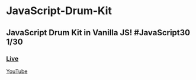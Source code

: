 # JavaScript-Drum-Kit
## JavaScript Drum Kit in Vanilla JS! #JavaScript30 1/30
### [Live](https://artanmerko.github.io/JavaScript-Drum-Kit/)
[YouTube](https://www.youtube.com/watch?v=VuN8qwZoego&list=PLu8EoSxDXHP6CGK4YVJhL_VWetA865GOH&index=1)
